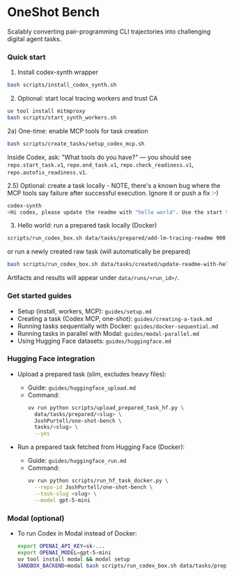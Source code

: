 # OneShot Bench

Scalably converting pair-programming CLI trajectories into challenging digital agent tasks.

### Quick start

1) Install codex-synth wrapper
```bash
bash scripts/install_codex_synth.sh
```

2) Optional: start local tracing workers and trust CA
```bash
uv tool install mitmproxy
bash scripts/start_synth_workers.sh
```

2a) One-time: enable MCP tools for task creation
```bash
bash scripts/create_tasks/setup_codex_mcp.sh
```
Inside Codex, ask: "What tools do you have?" — you should see `repo.start_task.v1`, `repo.end_task.v1`, `repo.check_readiness.v1`, `repo.autofix_readiness.v1`.

2.5) Optional: create a task locally - NOTE, there's a known bug where the MCP tools say failure after successful execution. Ignore it or push a fix :-)
```bash
codex-synth
<Hi codex, please update the readme with "hello world". Use the start task tool to begin and end task tool to finish>
```

3) Hello world: run a prepared task locally (Docker)
```bash
scripts/run_codex_box.sh data/tasks/prepared/add-lm-tracing-readme 900 50000
```
or run a newly created raw task (will automatically be prepared)
```bash
bash scripts/run_codex_box.sh data/tasks/created/update-readme-with-hello-world_20250812_181007 
```

Artifacts and results will appear under `data/runs/<run_id>/`.

### Get started guides

- Setup (install, workers, MCP): `guides/setup.md`
- Creating a task (Codex MCP, one-shot): `guides/creating-a-task.md`
- Running tasks sequentially with Docker: `guides/docker-sequential.md`
- Running tasks in parallel with Modal: `guides/modal-parallel.md`
- Using Hugging Face datasets: `guides/huggingface.md`

### Hugging Face integration

- Upload a prepared task (slim, excludes heavy files):
  - Guide: `guides/huggingface_upload.md`
  - Command:
    ```bash
    uv run python scripts/upload_prepared_task_hf.py \
      data/tasks/prepared/<slug> \
      JoshPurtell/one-shot-bench \
      tasks/<slug> \
      --yes
    ```

- Run a prepared task fetched from Hugging Face (Docker):
  - Guide: `guides/huggingface_run.md`
  - Command:
    ```bash
    uv run python scripts/run_hf_task_docker.py \
      --repo-id JoshPurtell/one-shot-bench \
      --task-slug <slug> \
      --model gpt-5-mini
    ```

### Modal (optional)

- To run Codex in Modal instead of Docker:
  ```bash
  export OPENAI_API_KEY=sk-...
  export OPENAI_MODEL=gpt-5-mini
  uv tool install modal && modal setup
  SANDBOX_BACKEND=modal bash scripts/run_codex_box.sh data/tasks/prepared/<slug>
  ```

